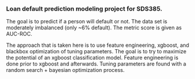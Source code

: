 ### Loan default prediction modeling project for SDS385. 

The goal is to predict if a person will default or not. The data set is moderately imbalanced (only ~6% default). The metric score is given as AUC-ROC. 

The approach that is taken here is to use feature engineering, xgboost, and blackbox optimization of tuning parameters. The goal is to try to maximize the potential of an xgboost classification model. Feature engineering is done prior to xgboost and afterwards. Tuning parameters are found with a random search + bayesian optimization process.